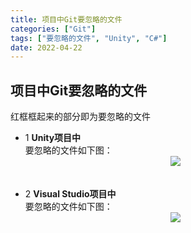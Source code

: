 ```yaml
---
title: 项目中Git要忽略的文件
categories: ["Git"]
tags: ["要忽略的文件", "Unity", "C#"]
date: 2022-04-22
---
```



## 项目中Git要忽略的文件
红框框起来的部分即为要忽略的文件  


- 1 **Unity项目中**  
   要忽略的文件如下图：  
    <div align="center"><img src="https://linkliu.github.io/game-tech-post/img/common/8.png"/></div>  
    <br />
    <br />
- 2 **Visual Studio项目中**  
   要忽略的文件如下图：  
    <div align="center"><img src="https://linkliu.github.io/game-tech-post/img/common/7.png"/></div>  
    <br />
    <br />
